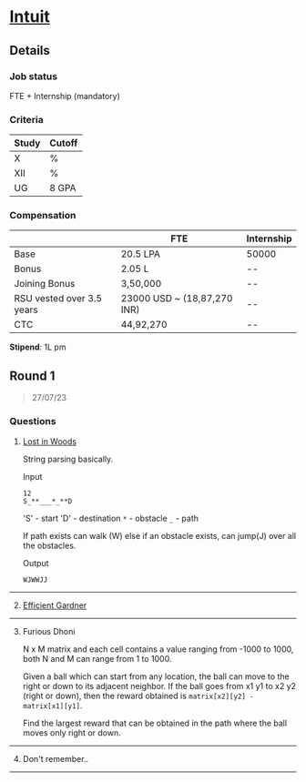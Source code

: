 # [Intuit](https://www.intuit.com/)

## Details

### Job status

FTE + Internship (mandatory)

### Criteria

| Study | Cutoff |
|-------|--------|
| X     | %      |
| XII   | %      |
| UG    | 8 GPA  |

### Compensation

|                           | FTE                         | Internship |
|---------------------------|-----------------------------|------------|
| Base                      | 20.5 LPA                    | 50000      |
| Bonus                     | 2.05 L                      | --         |
| Joining Bonus             | 3,50,000                    | --         |
| RSU vested over 3.5 years | 23000 USD ~ (18,87,270 INR) | --         |
| CTC                       | 44,92,270                   | --         |

**Stipend**: 1L pm

## Round 1

> 27/07/23

### Questions

1. [Lost in Woods](https://leetcode.com/discuss/interview-question/3207829/Questions-Asked-oror-Intuit-Summer-Internship-2023-oror-Only-Referrals/)

    String parsing basically.
    
    Input
    ```
    12
    S_**___*_**D
    ```

    'S' - start
    'D' - destination
    `*` - obstacle
    `_` - path

    If path exists can walk (W) else if an obstacle exists, can jump(J) over all the obstacles.

    Output
    ```
    WJWWJJ
    ```

---

2. [Efficient Gardner](https://leetcode.com/problems/minimum-number-of-taps-to-open-to-water-a-garden/)

---

3. Furious Dhoni

    N x M matrix and each cell contains a value ranging from -1000 to 1000, both N and M can range from 1 to 1000.

    Given a ball which can start from any location, the ball can move to the right or down to its adjacent neighbor. If the ball goes from x1 y1 to x2 y2 (right or down), then the reward obtained is `matrix[x2][y2] - matrix[x1][y1]`.

    Find the largest reward that can be obtained in the path where the ball moves only right or down.

---

4. Don't remember..

---
